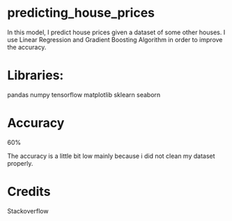 # predicting_house_prices

In this model, I predict house prices given a dataset of some other houses.
I use Linear Regression and Gradient Boosting Algorithm in order to improve the accuracy.

# Libraries:
pandas
numpy
tensorflow
matplotlib
sklearn
seaborn

# Accuracy
60%

The accuracy is a little bit low mainly because i did not clean my dataset properly.

# Credits
Stackoverflow
